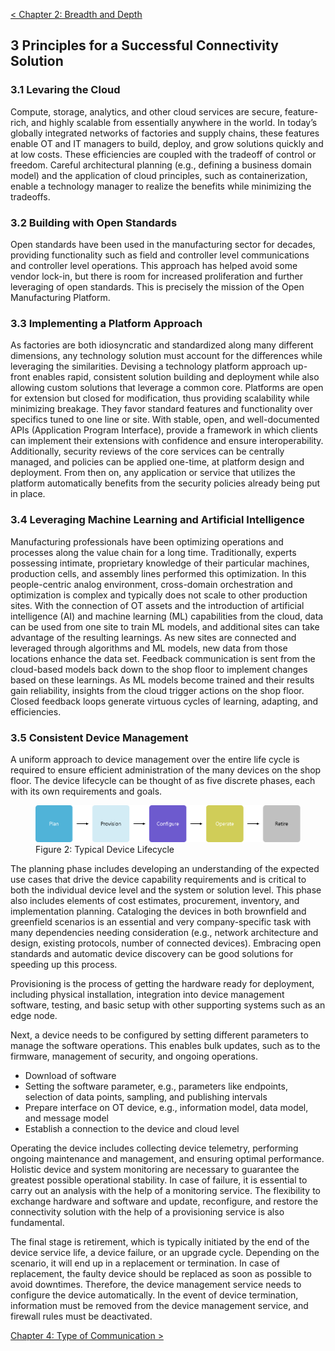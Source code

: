 [< Chapter 2: Breadth and Depth](02_Breadth_and_Depth.md)

## 3 Principles for a Successful Connectivity Solution
### 3.1 Levaring the Cloud
Compute, storage, analytics, and other cloud services are secure, feature-rich, and highly scalable from essentially anywhere in the world. In today’s globally integrated networks of factories and supply chains, these features enable OT and IT managers to build, deploy, and grow solutions quickly and at low costs. These efficiencies are coupled with the tradeoff of control or freedom. Careful architectural planning (e.g., defining a business domain model) and the application of cloud principles, such as containerization, enable a technology manager to realize the benefits while minimizing the tradeoffs.

### 3.2	Building with Open Standards
Open standards have been used in the manufacturing sector for decades, providing functionality such as field and controller level communications and controller level operations. This approach has helped avoid some vendor lock-in, but there is room for increased proliferation and further leveraging of open standards. This is precisely the mission of the Open Manufacturing Platform.

### 3.3	Implementing a Platform Approach
As factories are both idiosyncratic and standardized along many different dimensions, any technology solution must account for the differences while leveraging the similarities. Devising a technology platform approach up-front enables rapid, consistent solution building and deployment while also allowing custom solutions that leverage a common core. Platforms are open for extension but closed for modification, thus providing scalability while minimizing breakage. They favor standard features and functionality over specifics tuned to one line or site. With stable, open, and well-documented APIs (Application Program Interface), provide a framework in which clients can implement their extensions with confidence and ensure interoperability. Additionally, security reviews of the core services can be centrally managed, and policies can be applied one-time, at platform design and deployment. From then on, any application or service that utilizes the platform automatically benefits from the security policies already being put in place.

### 3.4	Leveraging Machine Learning and Artificial Intelligence
Manufacturing professionals have been optimizing operations and processes along the value chain for a long time. Traditionally, experts possessing intimate, proprietary knowledge of their particular machines, production cells, and assembly lines performed this optimization. In this people-centric analog environment, cross-domain orchestration and optimization is complex and typically does not scale to other production sites. With the connection of OT assets and the introduction of artificial intelligence (AI) and machine learning (ML) capabilities from the cloud, data can be used from one site to train ML models, and additional sites can take advantage of the resulting learnings. As new sites are connected and leveraged through algorithms and ML models, new data from those locations enhance the data set. Feedback communication is sent from the cloud-based models back down to the shop floor to implement changes based on these learnings. As ML models become trained and their results gain reliability, insights from the cloud trigger actions on the shop floor. Closed feedback loops generate virtuous cycles of learning, adapting, and efficiencies.

### 3.5	Consistent Device Management
A uniform approach to device management over the entire life cycle is required to ensure efficient administration of the many devices on the shop floor. The device lifecycle can be thought of as five discrete phases, each with its own requirements and goals.

<figure>
	<img src="images/lifecycle.png" alt="Lifecycle">
	<figcaption>Figure 2: Typical Device Lifecycle</figcaption>
</figure>


The planning phase includes developing an understanding of the expected use cases that drive the device capability requirements and is critical to both the individual device level and the system or solution level. This phase also includes elements of cost estimates, procurement, inventory, and implementation planning. Cataloging the devices in both brownfield and greenfield scenarios is an essential and very company-specific task with many dependencies needing consideration (e.g., network architecture and design, existing protocols, number of connected devices). Embracing open standards and automatic device discovery can be good solutions for speeding up this process.

Provisioning is the process of getting the hardware ready for deployment, including physical installation, integration into device management software, testing, and basic setup with other supporting systems such as an edge node.

Next, a device needs to be configured by setting different parameters to manage the software operations. This enables bulk updates, such as to the firmware, management of security, and ongoing operations.

* Download of software 
* Setting the software parameter, e.g., parameters like endpoints, selection of data points, sampling, and publishing intervals 
* Prepare interface on OT device, e.g., information model, data model, and message model
* Establish a connection to the device and cloud level

Operating the device includes collecting device telemetry, performing ongoing maintenance and management, and ensuring optimal performance. Holistic device and system monitoring are necessary to guarantee the greatest possible operational stability. In case of failure, it is essential to carry out an analysis with the help of a monitoring service. The flexibility to exchange hardware and software and update, reconfigure, and restore the connectivity solution with the help of a provisioning service is also fundamental.

The final stage is retirement, which is typically initiated by the end of the device service life, a device failure, or an upgrade cycle. Depending on the scenario, it will end up in a replacement or termination. In case of replacement, the faulty device should be replaced as soon as possible to avoid downtimes. Therefore, the device management service needs to configure the device automatically. In the event of device termination, information must be removed from the device management service, and firewall rules must be deactivated.

[Chapter 4: Type of Communication >](04_Type_of_Communication.md)
